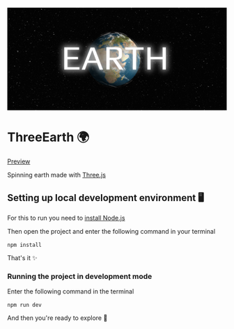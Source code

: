 ![BannerImageThreeEarth](./ThreeEarth_repo_img.png)

# ThreeEarth 🌍
[Preview](https://jangerlp.github.io/ThreeEarth/)

Spinning earth made with [Three.js](https://threejs.org/)

## Setting up local development environment 🖥️
For this to run you need to [install Node.js](https://nodejs.org/en/download/)

Then open the project and enter the following command in your terminal
```shell
npm install
```

That's it ✨

### Running the project in development mode
Enter the following command in the terminal
```shell
npm run dev
```

And then you're ready to explore 🚀
